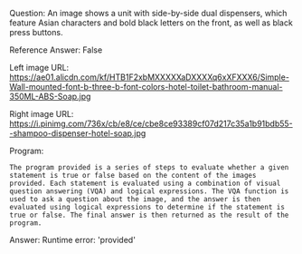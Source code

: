 Question: An image shows a unit with side-by-side dual dispensers, which feature Asian characters and bold black letters on the front, as well as black press buttons.

Reference Answer: False

Left image URL: https://ae01.alicdn.com/kf/HTB1F2xbMXXXXXaDXXXXq6xXFXXX6/Simple-Wall-mounted-font-b-three-b-font-colors-hotel-toilet-bathroom-manual-350ML-ABS-Soap.jpg

Right image URL: https://i.pinimg.com/736x/cb/e8/ce/cbe8ce93389cf07d217c35a1b91bdb55--shampoo-dispenser-hotel-soap.jpg

Program:

```
The program provided is a series of steps to evaluate whether a given statement is true or false based on the content of the images provided. Each statement is evaluated using a combination of visual question answering (VQA) and logical expressions. The VQA function is used to ask a question about the image, and the answer is then evaluated using logical expressions to determine if the statement is true or false. The final answer is then returned as the result of the program.
```
Answer: Runtime error: 'provided'

